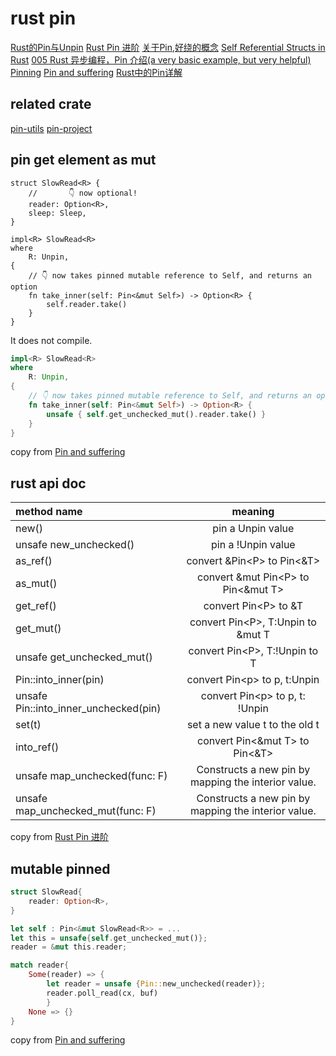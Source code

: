 # rust pin

[Rust的Pin与Unpin](https://folyd.com/blog/rust-pin-unpin/)
[Rust Pin 进阶](https://folyd.com/blog/rust-pin-advanced/)
[关于Pin,好绕的概念](https://rustcc.cn/article?id=4479f801-d28d-40cb-906c-85d8a04e8679)
[Self Referential Structs in Rust](https://arunanshub.hashnode.dev/self-referential-structs-in-rust)
[005 Rust 异步编程，Pin 介绍(a very basic example, but very helpful)](https://learnku.com/articles/46094)
[Pinning](http://www.tutzip.com/tut/rust-async-cn/04_pinning/01_chapter.zh.html)
[Pin and suffering](https://fasterthanli.me/articles/pin-and-suffering)
[Rust中的Pin详解](https://cloud.tencent.com/developer/article/1628311)

## related crate
[pin-utils](https://crates.io/crates/pin-utils)
[pin-project](https://crates.io/crates/pin-project)

## pin get element as mut

``` shell
struct SlowRead<R> {
    //       👇 now optional!
    reader: Option<R>,
    sleep: Sleep,
}

impl<R> SlowRead<R>
where
    R: Unpin,
{
    // 👇 now takes pinned mutable reference to Self, and returns an option
    fn take_inner(self: Pin<&mut Self>) -> Option<R> {
        self.reader.take()
    }
}
```
It does not compile.

``` rust
impl<R> SlowRead<R>
where
    R: Unpin,
{
    // 👇 now takes pinned mutable reference to Self, and returns an option
    fn take_inner(self: Pin<&mut Self>) -> Option<R> {
        unsafe { self.get_unchecked_mut().reader.take() }
    }
}

```
copy from [Pin and suffering](https://fasterthanli.me/articles/pin-and-suffering)

## rust api doc

|method name                | meaning                     |
|:--------------------------| :------------:              |
|new()                      |pin a Unpin value            |
|unsafe new_unchecked()     |pin a !Unpin value           |
|as_ref()                   |convert &Pin<P<T>> to Pin<&T>|
|as_mut()                   |convert &mut Pin<P<T>> to Pin<&mut T>|
|get_ref()                  |convert Pin<P<T>> to &T      |
|get_mut()                  |convert Pin<P<T>>, T:Unpin to &mut T      |
|unsafe get_unchecked_mut() |convert Pin<P<T>>, T:!Unpin to T      |
|Pin::into_inner(pin)       |convert Pin<p<t>> to p, t:Unpin          |
|unsafe Pin::into_inner_unchecked(pin)       |convert Pin<p<t>> to p, t: !Unpin|
|set(t)                     | set a new value t to the old t|
|into_ref()                 | convert Pin<&mut T> to Pin<&T>|
|unsafe map_unchecked(func: F)     | Constructs a new pin by mapping the interior value.|
|unsafe map_unchecked_mut(func: F)     | Constructs a new pin by mapping the interior value.|

copy from [Rust Pin 进阶](https://folyd.com/blog/rust-pin-advanced/)

## mutable pinned

``` rust
struct SlowRead{
    reader: Option<R>,
}

let self : Pin<&mut SlowRead<R>> = ...
let this = unsafe{self.get_unchecked_mut()};
reader = &mut this.reader;

match reader{
    Some(reader) => {
        let reader = unsafe {Pin::new_unchecked(reader)};
        reader.poll_read(cx, buf)
        }
    None => {}
}
```
copy from [Pin and suffering](https://fasterthanli.me/articles/pin-and-suffering)
